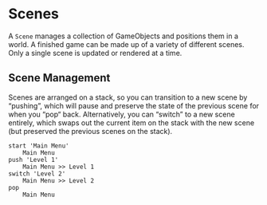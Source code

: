 # Scenes
A `Scene` manages a collection of GameObjects and positions them in a world. A finished game can be made up of a variety of different scenes. Only a single scene is updated or rendered at a time.

## Scene Management
Scenes are arranged on a stack, so you can transition to a new scene by “pushing”, which will pause and preserve the state of the previous scene for when you “pop“ back. Alternatively, you can “switch” to a new scene entirely, which swaps out the current item on the stack with the new scene (but preserved the previous scenes on the stack).

	start 'Main Menu'
		Main Menu
	push 'Level 1'
		Main Menu >> Level 1
	switch 'Level 2'
		Main Menu >> Level 2
	pop
		Main Menu